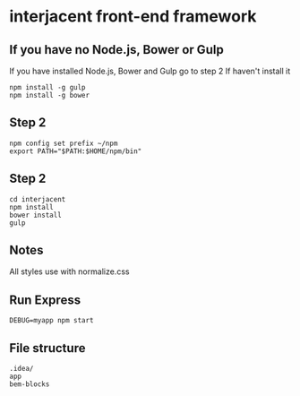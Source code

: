 interjacent front-end framework
==========================

## If you have no Node.js, Bower or Gulp
If you have installed Node.js, Bower and Gulp go to step 2
If haven't install it

    npm install -g gulp
    npm install -g bower

## Step 2

    npm config set prefix ~/npm
    export PATH="$PATH:$HOME/npm/bin"

## Step 2

    cd interjacent
    npm install
    bower install
    gulp

## Notes
All styles use with normalize.css

## Run Express

    DEBUG=myapp npm start

## File structure

    .idea/
    app
    bem-blocks
